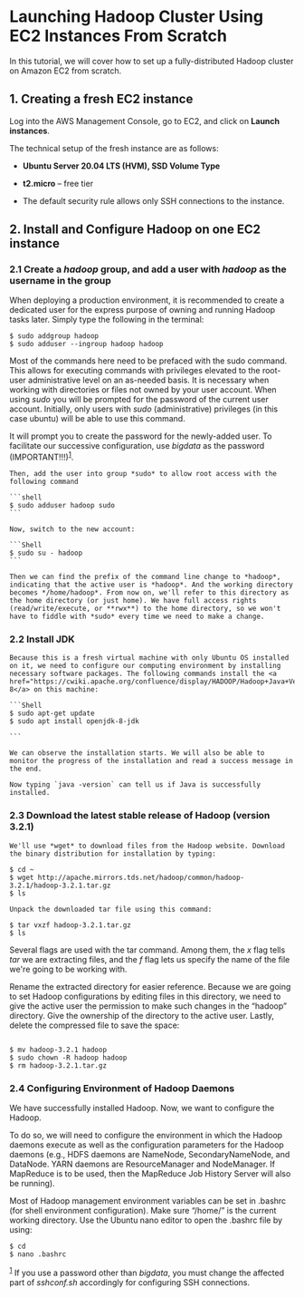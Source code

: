 
# Launching Hadoop Cluster Using EC2 Instances From Scratch



In this tutorial, we will cover how to set up a fully-distributed Hadoop cluster on Amazon EC2 from scratch.

## 1. Creating a fresh EC2 instance

Log into the AWS Management Console, go to EC2, and click on **Launch instances**.

The technical setup of the fresh instance are as follows:

- **Ubuntu Server 20.04 LTS (HVM), SSD Volume Type**

- **t2.micro** – free tier

- The default security rule allows only SSH connections to the instance.


## 2. Install and Configure Hadoop on one EC2 instance


### 2.1 Create a *hadoop* group, and add a user with *hadoop* as the username in the group

When deploying a production environment, it is recommended to create a dedicated user for the express purpose of owning and running Hadoop tasks later. Simply type the following in the terminal:

```Shell
$ sudo addgroup hadoop
$ sudo adduser --ingroup hadoop hadoop
```


Most of the commands here need to be prefaced with the sudo command. This allows for executing commands with privileges elevated to the root-user administrative level on an as-needed basis. It is necessary when working with directories or files not owned by your user account. When using *sudo* you will be prompted for the password of the current user account. Initially, only users with *sudo* (administrative) privileges (in this case ubuntu) will be able to use this command.

It will prompt you to create the password for the newly-added user. To facilitate our successive configuration, use *bigdata* as the password (IMPORTANT!!!)<sup><a href="#footnote1">1</a></sup>.  


    Then, add the user into group *sudo* to allow root access with the following command

    ```shell
    $ sudo adduser hadoop sudo
    ```

    Now, switch to the new account:

    ```Shell
    $ sudo su - hadoop
    ```

    Then we can find the prefix of the command line change to *hadoop*, indicating that the active user is *hadoop*. And the working directory becomes */home/hadoop*. From now on, we'll refer to this directory as the home directory (or just home). We have full access rights (read/write/execute, or **rwx**) to the home directory, so we won't have to fiddle with *sudo* every time we need to make a change.


### 2.2 Install JDK

    Because this is a fresh virtual machine with only Ubuntu OS installed on it, we need to configure our computing environment by installing necessary software packages. The following commands install the <a href="https://cwiki.apache.org/confluence/display/HADOOP/Hadoop+Java+Versions">OpenJDK 8</a> on this machine:

    ```Shell
    $ sudo apt-get update
    $ sudo apt install openjdk-8-jdk

    ```

    We can observe the installation starts. We will also be able to monitor the progress of the installation and read a success message in the end.

    Now typing `java -version` can tell us if Java is successfully installed.

### 2.3 Download the latest stable release of Hadoop (version 3.2.1)

    We'll use *wget* to download files from the Hadoop website. Download the binary distribution for installation by typing:

  ```Shell
  $ cd ~
  $ wget http://apache.mirrors.tds.net/hadoop/common/hadoop-3.2.1/hadoop-3.2.1.tar.gz
  $ ls
  ```

    Unpack the downloaded tar file using this command:

  ```Shell
  $ tar vxzf hadoop-3.2.1.tar.gz
  $ ls
  ```

Several flags are used with the tar command.  Among them, the *x* flag tells *tar* we are extracting files, and the *f* flag lets us specify the name of the file we're going to be working with.

Rename the extracted directory for easier reference. Because we are going to set Hadoop configurations by editing files in this directory, we need to give the active user the permission to make such changes in the “hadoop” directory. Give the ownership of the directory to the active user. Lastly, delete the compressed file to save the space:

```Shell

$ mv hadoop-3.2.1 hadoop
$ sudo chown -R hadoop hadoop
$ rm hadoop-3.2.1.tar.gz

```

### 2.4 Configuring Environment of Hadoop Daemons

We have successfully installed Hadoop. Now, we want to configure the Hadoop.

To do so, we will need to configure the environment in which the Hadoop daemons execute as well as the configuration parameters for the Hadoop daemons (e.g., HDFS daemons are NameNode, SecondaryNameNode, and DataNode. YARN daemons are ResourceManager and NodeManager. If MapReduce is to be used, then the MapReduce Job History Server will also be running).


Most of Hadoop management environment variables can be set in .bashrc (for shell environment configuration). Make sure “/home/<username>” is the current working directory. Use the Ubuntu nano editor to open the .bashrc file by using:

```Shell
$ cd
$ nano .bashrc
```


  <sup>[1](#footnote1)</sup> If you use a password other than *bigdata*, you must change the affected part of *sshconf.sh* accordingly for configuring SSH connections.
